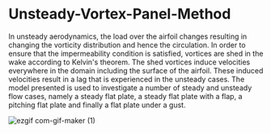 # Unsteady-Vortex-Panel-Method

In unsteady aerodynamics, the load over the airfoil changes resulting in changing the vorticity distribution and hence the circulation. In order to ensure that the impermeability condition is satisfied, vortices are shed in the wake according to Kelvin's theorem. The shed vortices induce velocities everywhere in the domain including the surface of the airfoil. These induced velocities result in a lag that is experienced in the unsteady cases. The model presented is used to investigate a number of steady and unsteady flow cases, namely a steady flat plate, a steady flat plate with a flap, a pitching flat plate and finally a flat plate under a gust.

![ezgif com-gif-maker (1)](https://user-images.githubusercontent.com/64721988/189983786-edffd7bb-0aa1-4afe-b74c-4a0463037b5b.gif)


